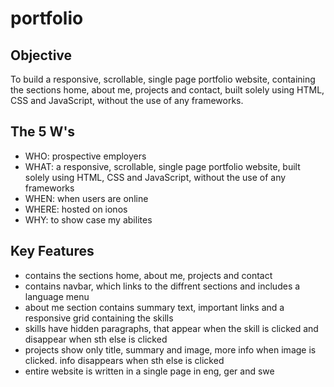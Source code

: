 # portfolio

## Objective

To build a responsive, scrollable, single page portfolio website, containing the sections home, about me, projects and contact, built solely using HTML, CSS and JavaScript, without the use of any frameworks.

## The 5 W's

- WHO: prospective employers
- WHAT: a responsive, scrollable, single page portfolio website, built solely using HTML, CSS and JavaScript, without the use of any frameworks
- WHEN: when users are online
- WHERE: hosted on ionos
- WHY: to show case my abilites

## Key Features

- contains the sections home, about me, projects and contact
- contains navbar, which links to the diffrent sections and includes a language menu
- about me section contains summary text, important links and a responsive grid containing the skills
- skills have hidden paragraphs, that appear when the skill is clicked and disappear when sth else is clicked
- projects show only title, summary and image, more info when image is clicked. info disappears when sth else is clicked
- entire website is written in a single page in eng, ger and swe

